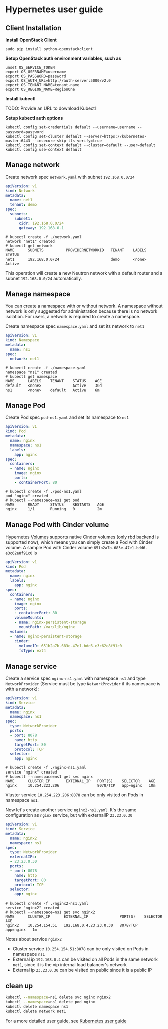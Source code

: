 # Hypernetes user guide

## Client Installation

**Install OpenStack Client**

```shell
sudo pip install python-openstackclient
```

**Setup OpenStack auth environment variables, such as**

```shell
unset OS_SERVICE_TOKEN
export OS_USERNAME=username
export OS_PASSWORD=password
export OS_AUTH_URL=http://auth-server:5000/v2.0
export OS_TENANT_NAME=tenant-name
export OS_REGION_NAME=RegionOne
```

**Install kubectl**

TODO: Provide an URL to download Kubectl

**Setup kubectl auth options**

```shell
kubectl config set-credentials default --username=username --password=password
kubectl config set-cluster default --server=https://kubernetes-master:6443 --insecure-skip-tls-verify=true
kubectl config set-context default --cluster=default --user=default
kubectl config use-context default
```

## Manage network

Create network spec `network.yaml` with subnet `192.168.0.0/24`

```yaml
apiVersion: v1
kind: Network
metadata:
  name: net1
  tenant: demo
spec:
  subnets:
    subnet1:
      cidr: 192.168.0.0/24
      gateway: 192.168.0.1
```

```
# kubectl create -f ./network.yaml
network "net1" created
# kubectl get network
NAME      SUBNETS          PROVIDERNETWORKID   TENANT    LABELS    STATUS
net1      192.168.0.0/24                       demo      <none>    Active
```

This operation will create a new Neutron network with a default router and a subnet `192.168.0.0/24` automatically.

## Manage namespace

You can create a namespace with or without network. A namespace without network is only suggested for administration because there is no network isolation. For users, a network is required to create a namespace.

Create namespace spec `namespace.yaml` and set its network to `net1`

```yaml
apiVersion: v1
kind: Namespace
metadata:
  name: ns1
spec:
  network: net1
```

```
# kubectl create -f ./namespace.yaml
namespace "ns1" created
# kubectl get namespace
NAME      LABELS    TENANT    STATUS    AGE
default   <none>              Active    30d
ns1       <none>    default   Active    6m
```

## Manage Pod

Create Pod spec `pod-ns1.yaml` and set its namespace to `ns1`

```yaml
apiVersion: v1
kind: Pod
metadata:
  name: nginx
  namespace: ns1
  labels:
    app: nginx
spec:
  containers:
  - name: nginx
    image: nginx
    ports:
    - containerPort: 80
```

```
# kubectl create -f ./pod-ns1.yaml
pod "nginx" created
# kubectl --namespace=ns1 get pod
NAME      READY     STATUS    RESTARTS   AGE
nginx     1/1       Running   0          2m
```

## Manage Pod with Cinder volume

Hypernetes [Volumes](http://kubernetes.io/v1.0/docs/user-guide/volumes.html) supports native Cinder volumes (only rbd backend is supported now), which means you can simply create a Pod with Cinder volume. A sample Pod with Cinder volume `651b2a7b-683e-47e1-bdd6-e3c62e8f91c0` is

```yaml
apiVersion: v1
kind: Pod
metadata:
  name: nginx
  labels:
    app: nginx
spec:
  containers:
  - name: nginx
    image: nginx
    ports:
    - containerPort: 80
    volumeMounts:
    - name: nginx-persistent-storage
      mountPath: /var/lib/nginx
  volumes:
  - name: nginx-persistent-storage
    cinder:
      volumeID: 651b2a7b-683e-47e1-bdd6-e3c62e8f91c0
      fsType: ext4
```

## Manage service

Create a service spec `nginx-ns1.yaml` with namespace `ns1` and type `NetworkProvider` (Service must be type `NetworkProvider` if its namespace is with a network):

```yaml
apiVersion: v1
kind: Service
metadata:
  name: nginx
  namespace: ns1
spec:
  type: NetworkProvider
  ports:
  - port: 8078
    name: http
    targetPort: 80
    protocol: TCP
  selector:
    app: nginx
```

```
# kubectl create -f ./nginx-ns1.yaml
service "nginx" created
# kubectl --namespace=ns1 get svc nginx
NAME      CLUSTER_IP       EXTERNAL_IP   PORT(S)    SELECTOR    AGE
nginx     10.254.223.206                 8078/TCP   app=nginx   10m
```

Vluster service `10.254.223.206:8078` can be only visited on Pods in namespace `ns1`.

Now let's create another service `nginx2-ns1.yaml`. It's the same configuration as `nginx` service, but with externalIP `23.23.0.30`

```yaml
apiVersion: v1
kind: Service
metadata:
  name: nginx2
  namespace: ns1
spec:
  type: NetworkProvider
  externalIPs:
  - 23.23.0.30
  ports:
  - port: 8078
    name: http
    targetPort: 80
    protocol: TCP
  selector:
    app: nginx
```

```
# kubectl create -f ./nginx2-ns1.yaml
service "nginx2" created
# kubectl --namespace=ns1 get svc nginx2
NAME      CLUSTER_IP      EXTERNAL_IP              PORT(S)    SELECTOR    AGE
nginx2    10.254.154.51   192.168.0.4,23.23.0.30   8078/TCP   app=nginx   1m
```

Notes about service `nginx2`

* Cluster service `10.254.154.51:8078` can be only visited on Pods in namespace `ns1`
* External ip `192.168.0.4` can be visited on all Pods in the same network `net1`, since it is the vip internal load balancer's network
* External ip `23.23.0.30` can be visited on public since it is a public IP

## clean up

```sh
kubectl --namespace=ns1 delete svc nginx nginx2
kubectl --namespace=ns1 delete pod nginx
kubectl delete namespace ns1
kubectl delete network net1
```

For a more detailed user guide, see [Kubernetes user guide](http://kubernetes.io/v1.0/docs/user-guide/)
